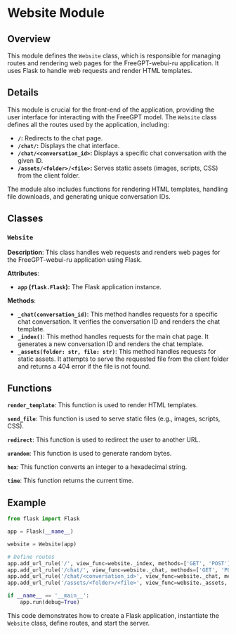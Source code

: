 # Website Module

## Overview

This module defines the `Website` class, which is responsible for managing routes and rendering web pages for the FreeGPT-webui-ru application. It uses Flask to handle web requests and render HTML templates.

## Details

This module is crucial for the front-end of the application, providing the user interface for interacting with the FreeGPT model. The `Website` class defines all the routes used by the application, including:

* **`/`:** Redirects to the chat page.
* **`/chat/`:** Displays the chat interface.
* **`/chat/<conversation_id>`:** Displays a specific chat conversation with the given ID.
* **`/assets/<folder>/<file>`:** Serves static assets (images, scripts, CSS) from the client folder.

The module also includes functions for rendering HTML templates, handling file downloads, and generating unique conversation IDs.

## Classes

### `Website`

**Description**: This class handles web requests and renders web pages for the FreeGPT-webui-ru application using Flask.

**Attributes**:

* **`app` (`flask.Flask`):** The Flask application instance.

**Methods**:

* **`_chat(conversation_id)`**: This method handles requests for a specific chat conversation. It verifies the conversation ID and renders the chat template.
* **`_index()`**: This method handles requests for the main chat page. It generates a new conversation ID and renders the chat template.
* **`_assets(folder: str, file: str)`**: This method handles requests for static assets. It attempts to serve the requested file from the client folder and returns a 404 error if the file is not found.

## Functions

**`render_template`**: This function is used to render HTML templates.

**`send_file`**: This function is used to serve static files (e.g., images, scripts, CSS).

**`redirect`**: This function is used to redirect the user to another URL.

**`urandom`**: This function is used to generate random bytes.

**`hex`**: This function converts an integer to a hexadecimal string.

**`time`**: This function returns the current time.


## Example

```python
from flask import Flask

app = Flask(__name__)

website = Website(app)

# Define routes
app.add_url_rule('/', view_func=website._index, methods=['GET', 'POST'])
app.add_url_rule('/chat/', view_func=website._chat, methods=['GET', 'POST'])
app.add_url_rule('/chat/<conversation_id>', view_func=website._chat, methods=['GET', 'POST'])
app.add_url_rule('/assets/<folder>/<file>', view_func=website._assets, methods=['GET', 'POST'])

if __name__ == '__main__':
    app.run(debug=True)
```

This code demonstrates how to create a Flask application, instantiate the `Website` class, define routes, and start the server.